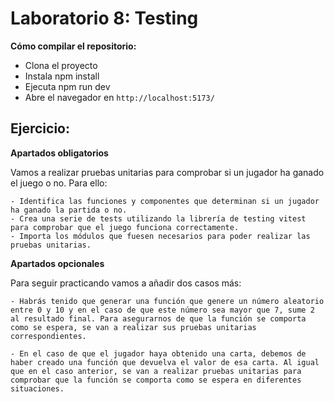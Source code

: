# Laboratorio 8: Testing

**Cómo compilar el repositorio:**

- Clona el proyecto
- Instala npm install
- Ejecuta npm run dev
- Abre el navegador en `http://localhost:5173/`

## Ejercicio:

**Apartados obligatorios**

Vamos a realizar pruebas unitarias para comprobar si un jugador ha ganado el juego o no. Para ello:

    - Identifica las funciones y componentes que determinan si un jugador ha ganado la partida o no.
    - Crea una serie de tests utilizando la librería de testing vitest para comprobar que el juego funciona correctamente.
    - Importa los módulos que fuesen necesarios para poder realizar las pruebas unitarias.

**Apartados opcionales**

Para seguir practicando vamos a añadir dos casos más:

    - Habrás tenido que generar una función que genere un número aleatorio entre 0 y 10 y en el caso de que este número sea mayor que 7, sume 2 al resultado final. Para asegurarnos de que la función se comporta como se espera, se van a realizar sus pruebas unitarias correspondientes.

    - En el caso de que el jugador haya obtenido una carta, debemos de haber creado una función que devuelva el valor de esa carta. Al igual que en el caso anterior, se van a realizar pruebas unitarias para comprobar que la función se comporta como se espera en diferentes situaciones.
